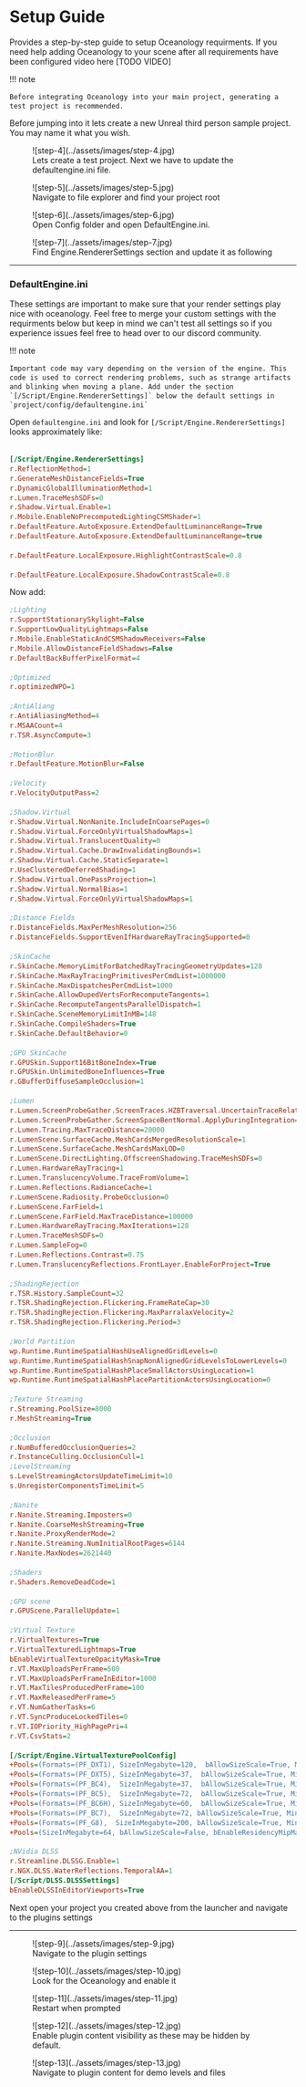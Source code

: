 # Setup Guide

Provides a step-by-step guide to setup Oceanology requirments. If you need help adding Oceanology to your scene after all requirements have been configured video here [TODO VIDEO] 

!!! note

    Before integrating Oceanology into your main project, generating a test project is recommended.

Before jumping into it lets create a new Unreal third person sample project. You may name it what you wish.

<figure markdown="span">
  ![step-4](../assets/images/step-4.jpg)
  <figcaption>Lets create a test project. Next we have to update the defaultengine.ini file.</figcaption>
</figure>

<figure markdown="span">
  ![step-5](../assets/images/step-5.jpg)
  <figcaption>Navigate to file explorer and find your project root</figcaption>
</figure>

<figure markdown="span">
  ![step-6](../assets/images/step-6.jpg)
  <figcaption>Open Config folder and open DefaultEngine.ini.</figcaption>
</figure>

<figure markdown="span">
  ![step-7](../assets/images/step-7.jpg)
  <figcaption>Find Engine.RendererSettings section and update it as following</figcaption>
</figure>

---

### DefaultEngine.ini

These settings are important to make sure that your render settings play nice with oceanology. Feel free to merge your custom settings with the requirments below but keep in mind we can't test all settings so if you experience issues feel free to head over to our discord community.

!!! note

    Important code may vary depending on the version of the engine. This code is used to correct rendering problems, such as strange artifacts and blinking when moving a plane. Add under the section `[/Script/Engine.RendererSettings]` below the default settings in `project/config/defaultengine.ini`

Open `defaultengine.ini` and look for `[/Script/Engine.RendererSettings]` looks approximately like:

``` ini

[/Script/Engine.RendererSettings]
r.ReflectionMethod=1
r.GenerateMeshDistanceFields=True
r.DynamicGlobalIlluminationMethod=1
r.Lumen.TraceMeshSDFs=0
r.Shadow.Virtual.Enable=1
r.Mobile.EnableNoPrecomputedLightingCSMShader=1
r.DefaultFeature.AutoExposure.ExtendDefaultLuminanceRange=True
r.DefaultFeature.AutoExposure.ExtendDefaultLuminanceRange=true

r.DefaultFeature.LocalExposure.HighlightContrastScale=0.8

r.DefaultFeature.LocalExposure.ShadowContrastScale=0.8

```

Now add:

``` ini
;Lighting
r.SupportStationarySkylight=False
r.SupportLowQualityLightmaps=False
r.Mobile.EnableStaticAndCSMShadowReceivers=False
r.Mobile.AllowDistanceFieldShadows=False
r.DefaultBackBufferPixelFormat=4

;Optimized
r.optimizedWPO=1

;AntiAliang
r.AntiAliasingMethod=4
r.MSAACount=4
r.TSR.AsyncCompute=3

;MotionBlur
r.DefaultFeature.MotionBlur=False

;Velocity
r.VelocityOutputPass=2

;Shadow.Virtual
r.Shadow.Virtual.NonNanite.IncludeInCoarsePages=0
r.Shadow.Virtual.ForceOnlyVirtualShadowMaps=1
r.Shadow.Virtual.TranslucentQuality=0
r.Shadow.Virtual.Cache.DrawInvalidatingBounds=1
r.Shadow.Virtual.Cache.StaticSeparate=1
r.UseClusteredDeferredShading=1
r.Shadow.Virtual.OnePassProjection=1
r.Shadow.Virtual.NormalBias=1
r.Shadow.Virtual.ForceOnlyVirtualShadowMaps=1

;Distance Fields
r.DistanceFields.MaxPerMeshResolution=256
r.DistanceFields.SupportEvenIfHardwareRayTracingSupported=0

;SkinCache
r.SkinCache.MemoryLimitForBatchedRayTracingGeometryUpdates=128
r.SkinCache.MaxRayTracingPrimitivesPerCmdList=1000000
r.SkinCache.MaxDispatchesPerCmdList=1000
r.SkinCache.AllowDupedVertsForRecomputeTangents=1
r.SkinCache.RecomputeTangentsParallelDispatch=1
r.SkinCache.SceneMemoryLimitInMB=148
r.SkinCache.CompileShaders=True
r.SkinCache.DefaultBehavior=0

;GPU SkinCache
r.GPUSkin.Support16BitBoneIndex=True
r.GPUSkin.UnlimitedBoneInfluences=True
r.GBufferDiffuseSampleOcclusion=1

;Lumen
r.Lumen.ScreenProbeGather.ScreenTraces.HZBTraversal.UncertainTraceRelativeDepthThreshold=.02
r.Lumen.ScreenProbeGather.ScreenSpaceBentNormal.ApplyDuringIntegration=0
r.Lumen.Tracing.MaxTraceDistance=20000
r.LumenScene.SurfaceCache.MeshCardsMergedResolutionScale=1
r.LumenScene.SurfaceCache.MeshCardsMaxLOD=0
r.LumenScene.DirectLighting.OffscreenShadowing.TraceMeshSDFs=0
r.Lumen.HardwareRayTracing=1
r.Lumen.TranslucencyVolume.TraceFromVolume=1
r.Lumen.Reflections.RadianceCache=1
r.LumenScene.Radiosity.ProbeOcclusion=0
r.LumenScene.FarField=1
r.LumenScene.FarField.MaxTraceDistance=100000
r.Lumen.HardwareRayTracing.MaxIterations=128
r.Lumen.TraceMeshSDFs=0
r.Lumen.SampleFog=0
r.Lumen.Reflections.Contrast=0.75
r.Lumen.TranslucencyReflections.FrontLayer.EnableForProject=True

;ShadingRejection
r.TSR.History.SampleCount=32
r.TSR.ShadingRejection.Flickering.FrameRateCap=30
r.TSR.ShadingRejection.Flickering.MaxParralaxVelocity=2
r.TSR.ShadingRejection.Flickering.Period=3

;World Partition
wp.Runtime.RuntimeSpatialHashUseAlignedGridLevels=0
wp.Runtime.RuntimeSpatialHashSnapNonAlignedGridLevelsToLowerLevels=0
wp.Runtime.RuntimeSpatialHashPlaceSmallActorsUsingLocation=1
wp.Runtime.RuntimeSpatialHashPlacePartitionActorsUsingLocation=0

;Texture Streaming
r.Streaming.PoolSize=8000
r.MeshStreaming=True

;Occlusion
r.NumBufferedOcclusionQueries=2
r.InstanceCulling.OcclusionCull=1
;LevelStreaming
s.LevelStreamingActorsUpdateTimeLimit=10
s.UnregisterComponentsTimeLimit=5

;Nanite
r.Nanite.Streaming.Imposters=0
r.Nanite.CoarseMeshStreaming=True
r.Nanite.ProxyRenderMode=2
r.Nanite.Streaming.NumInitialRootPages=6144
r.Nanite.MaxNodes=2621440

;Shaders
r.Shaders.RemoveDeadCode=1

;GPU scene
r.GPUScene.ParallelUpdate=1

;Virtual Texture
r.VirtualTextures=True
r.VirtualTexturedLightmaps=True
bEnableVirtualTextureOpacityMask=True
r.VT.MaxUploadsPerFrame=500
r.VT.MaxUploadsPerFrameInEditor=1000
r.VT.MaxTilesProducedPerFrame=100
r.VT.MaxReleasedPerFrame=5
r.VT.NumGatherTasks=6
r.VT.SyncProduceLockedTiles=0
r.VT.IOPriority_HighPagePri=4
r.VT.CsvStats=2

[/Script/Engine.VirtualTexturePoolConfig]
+Pools=(Formats=(PF_DXT1), SizeInMegabyte=120,  bAllowSizeScale=True, MinScaledSizeInMegabyte=37, bEnableResidencyMipMapBias=True)
+Pools=(Formats=(PF_DXT5), SizeInMegabyte=37,  bAllowSizeScale=True, MinScaledSizeInMegabyte=8, bEnableResidencyMipMapBias=True)
+Pools=(Formats=(PF_BC4),  SizeInMegabyte=37,  bAllowSizeScale=True, MinScaledSizeInMegabyte=16, bEnableResidencyMipMapBias=True)
+Pools=(Formats=(PF_BC5),  SizeInMegabyte=72,  bAllowSizeScale=True, MinScaledSizeInMegabyte=16, bEnableResidencyMipMapBias=True)
+Pools=(Formats=(PF_BC6H), SizeInMegabyte=60,  bAllowSizeScale=True, MinScaledSizeInMegabyte=30, bEnableResidencyMipMapBias=True)
+Pools=(Formats=(PF_BC7),  SizeInMegabyte=72, bAllowSizeScale=True, MinScaledSizeInMegabyte=37 bEnableResidencyMipMapBias=True)
+Pools=(Formats=(PF_G8),  SizeInMegabyte=200, bAllowSizeScale=True, MinScaledSizeInMegabyte=70 bEnableResidencyMipMapBias=True)
+Pools=(SizeInMegabyte=64, bAllowSizeScale=False, bEnableResidencyMipMapBias=False)

;NVidia DLSS
r.Streamline.DLSSG.Enable=1
r.NGX.DLSS.WaterReflections.TemporalAA=1
[/Script/DLSS.DLSSSettings]
bEnableDLSSInEditorViewports=True

```

Next open your project you created above from the launcher and navigate to the plugins settings

---

<figure markdown="span">
  ![step-9](../assets/images/step-9.jpg)
  <figcaption>Navigate to the plugin settings</figcaption>
</figure>

<figure markdown="span">
  ![step-10](../assets/images/step-10.jpg)
  <figcaption>Look for the Oceanology and enable it</figcaption>
</figure>

<figure markdown="span">
  ![step-11](../assets/images/step-11.jpg)
  <figcaption>Restart when prompted</figcaption>
</figure>

<figure markdown="span">
  ![step-12](../assets/images/step-12.jpg)
  <figcaption>Enable plugin content visibility as these may be hidden by default.</figcaption>
</figure>

<figure markdown="span">
  ![step-13](../assets/images/step-13.jpg)
  <figcaption>Navigate to plugin content for demo levels and files</figcaption>
</figure>
